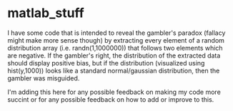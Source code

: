 # matlab_stuff
I have some code that is intended to reveal the gambler's paradox (fallacy might make more sense though) by extracting
every element of a random distribution array (i.e. randn(1,1000000)) that follows two elements which are negative. If the 
gambler's right, the distribution of the extracted data should display positive bias, but if the distribution (visualized
using hist(y,1000)) looks like a standard normal/gaussian distribution, then the gambler was misguided.

I'm adding this here for any possible feedback on making my code more succint or for any possible feedback on how to add
or improve to this.
